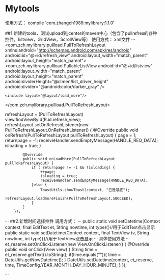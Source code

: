 # Mytools

使用方式：
compile 'com.zhangch1989:mylibrary:1.1.0'

##1.新建的tools，测试upload到jcenter的maven中心（包含了pullrefres的各种控件，listview，GridView，ScrollView等）
使用方式：
xml文件
···
<com.zch.mylibrary.pullload.PullToRefreshLayout
    xmlns:android="http://schemas.android.com/apk/res/android"
    android:id="@+id/refresh_view"
    android:layout_width="match_parent"
    android:layout_height="match_parent">
    <include layout="@layout/refresh_head" />
    <com.zch.mylibrary.pullload.PullableListView
        android:id="@+id/listview"
        android:layout_width="match_parent"
        android:layout_height="match_parent"
        android:dividerHeight="@dimen/list_driver_height"
        android:divider="@android:color/darker_gray"
        />

    <include layout="@layout/load_more"/>
</com.zch.mylibrary.pullload.PullToRefreshLayout>

refreshLayout = (PullToRefreshLayout) view.findViewById(R.id.refresh_view);
refreshLayout.setOnRefreshListener(new PullToRefreshLayout.OnRefreshListener() {
            @Override
            public void onRefresh(PullToRefreshLayout pullToRefreshLayout) {
                page = 1;
                returnpage = -1;
                receiveHandler.sendEmptyMessage(HANDLE_REQ_DATA);
                isloading = true;
            }

            @Override
            public void onLoadMore(PullToRefreshLayout pullToRefreshLayout) {
                if ( returnpage != -1 && !isloading) {
                    ++page;
                    isloading = true;
                    receiveHandler.sendEmptyMessage(HANDLE_REQ_DATA);
                }else {
                    ToastUtils.showToast(context, "已是最底");
                    refreshLayout.loadmoreFinish(PullToRefreshLayout.SUCCEED);
                }
            }
        });
···
##2.新增时间选择控件
调用方式：
···
  public static void setDatetime(Context context, final EditText et, String nowtime, int type){}//用于EditText点击显示
  public static void setDatetime(Context context, final TextView tv, String nowtime, int type){}//用于TextView点击显示
···
具体使用方法
···
et_reserve.setOnClickListener(new View.OnClickListener() {
            @Override
            public void onClick(View view) {
                String time = et_reserve.getText().toString();
                if(time.equals("")){
                    time = DateUtils.getNowDatetime();
                }
                DateUtils.setDatetime(context, et_reserve, time, TimeConfig.YEAR_MONTH_DAY_HOUR_MINUTE);
            }
        });

···

